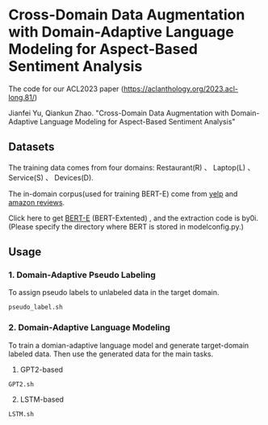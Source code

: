 # Cross-Domain Data Augmentation with Domain-Adaptive Language Modeling for Aspect-Based Sentiment Analysis

The code for our ACL2023 paper (https://aclanthology.org/2023.acl-long.81/)

Jianfei Yu, Qiankun Zhao. "Cross-Domain Data Augmentation with Domain-Adaptive Language Modeling for Aspect-Based Sentiment Analysis"

## Datasets

The training data comes from four domains: Restaurant(R) 、 Laptop(L) 、 Service(S) 、 Devices(D).  

The in-domain corpus(used for training BERT-E) come from [yelp](https://www.yelp.com/dataset/challenge) and [amazon reviews](http://jmcauley.ucsd.edu/data/amazon/links.html). 

Click here to get [BERT-E](https://pan.baidu.com/s/1hNyNCyfOHzznuPbxT1LNFQ) (BERT-Extented) , and the extraction code is by0i. (Please specify the directory where BERT is stored in modelconfig.py.)

## Usage

### 1. Domain-Adaptive Pseudo Labeling

To assign pseudo labels to unlabeled data in the target domain.
```
pseudo_label.sh
```

### 2. Domain-Adaptive Language Modeling

To train a domian-adaptive language model and generate target-domain labeled data. Then use the generated data for the main tasks.
1. GPT2-based
```
GPT2.sh
```

2. LSTM-based
```
LSTM.sh
```
